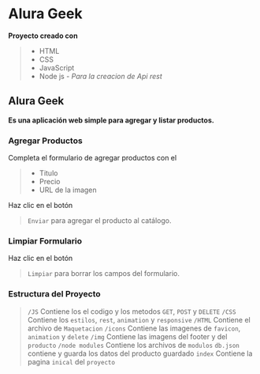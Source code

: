 # Alura Geek

**Proyecto creado con**
  
  > * HTML
  > * CSS
  > * JavaScript
  > * Node js -  *Para la creacion de Api rest*

## Alura Geek

**Es una aplicación web simple para agregar y listar productos.**

### Agregar Productos

Completa el formulario de agregar productos con el

  > - Titulo
  > - Precio
  > - URL de la imagen

Haz clic en el botón

  > `Enviar` para agregar el producto al catálogo.

### Limpiar Formulario

Haz clic en el botón 

  > `Limpiar` para borrar los campos del formulario.

### Estructura del Proyecto

  > `/JS` Contiene los el codigo y los metodos `GET`, `POST` y `DELETE`
  > `/CSS` Contiene los `estilos`, `rest`, `animation` y `responsive`
  > `/HTML` Contiene el archivo de  `Maquetacion`
  > `/icons` Contiene las imagenes de  `favicon`, `animation` y `delete`
  > `/img` Contiene las imagens del footer  y del `producto`
  > `/node modules` Contiene los archivos de  `modulos`
  > `db.json` contiene y guarda los datos del producto guardado
  > `index` Contiene la pagina `inical` del  `proyecto`
